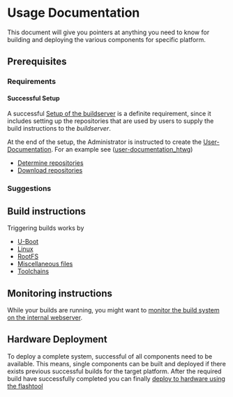 # Usage Documentation
This document will give you pointers at anything you need to know for building
and deploying the various components for specific platform.

## Prerequisites
### Requirements
#### Successful Setup
A successful [Setup of the buildserver](../setup/setup.md) is a definite
requirement, since it includes setting up the repositories that are used by
users to supply the build instructions to the *buildserver*.

At the end of the setup, the Administrator is instructed to create the
[User-Documentation](../setup/user-documentation.md#Repositories).
For an example see
([user-documentation_htwg](../setup/examples/user-documentation_htwg.md))

* [Determine repositories](common/checkout-repositories.md)
* [Download repositories](common/checkout-repositories.md)

### Suggestions



## Build instructions
Triggering builds works by 

* [U-Boot](../usage/uboot.md)
* [Linux](../usage/linux.md)
* [RootFS](../usage/rootfs.md)
* [Miscellaneous files](../usage/misc.md)
* [Toolchains](../usage/toolchains.md)

## Monitoring instructions
While your builds are running, you might want to 
[monitor the build system on the internal
webserver](../usage/common/build-monitoring.md).

## Hardware Deployment
To deploy a complete system, successful of all components need to be available.
This means, single components can be built and deployed if there exists
previous successful builds for the target platform. After the required build
have successfully completed you can finally 
[deploy to hardware using the flashtool](../usage/flashtool.md)
